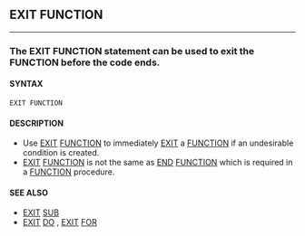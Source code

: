 ## EXIT FUNCTION
---

### The EXIT FUNCTION statement can be used to exit the FUNCTION before the code ends.

#### SYNTAX

`EXIT FUNCTION`

#### DESCRIPTION
* Use [EXIT](./EXIT.md) [FUNCTION](./FUNCTION.md) to immediately [EXIT](./EXIT.md) a [FUNCTION](./FUNCTION.md) if an undesirable condition is created.
* [EXIT](./EXIT.md) [FUNCTION](./FUNCTION.md) is not the same as [END](./END.md) [FUNCTION](./FUNCTION.md) which is required in a [FUNCTION](./FUNCTION.md) procedure.


#### SEE ALSO
* [EXIT](./EXIT.md) [SUB](./SUB.md)
* [EXIT](./EXIT.md) [DO](./DO.md) , [EXIT](./EXIT.md) [FOR](./FOR.md)
